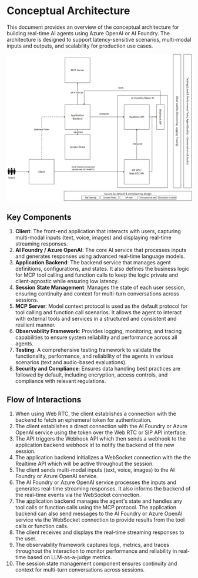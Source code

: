 # Conceptual Architecture

This document provides an overview of the conceptual architecture for building real-time AI agents using Azure OpenAI or AI Foundry. The architecture is designed to support latency-sensitive scenarios, multi-modal inputs and outputs, and scalability for production use cases.

![Conceptual Architecture Diagram](/docs/images/architecture-conceptual.png)

## Key Components

1. **Client**: The front-end application that interacts with users, capturing multi-modal inputs (text, voice, images) and displaying real-time streaming responses.
2. **AI Foundry / Azure OpenAI**: The core AI service that processes inputs and generates responses using advanced real-time language models.
3. **Application Backend**: The backend service that manages agent definitions, configurations, and states. It also defines the business logic for MCP tool calling and function calls to keep the logic private and client-agnostic while ensuring low latency.
5. **Session State Management**: Manages the state of each user session, ensuring continuity and context for multi-turn conversations across sessions.
6. **MCP Server**: Model context protocol is used as the default protocol for tool calling and function call scenarios. It allows the agent to interact with external tools and services in a structured and consistent and resilient manner.
7. **Observability Framework**: Provides logging, monitoring, and tracing capabilities to ensure system reliability and performance across all agents.
8. **Testing**: A comprehensive testing framework to validate the functionality, performance, and reliability of the agents in various scenarios (text and audio-based evaluations).
9. **Security and Compliance**: Ensures data handling best practices are followed by default, including encryption, access controls, and compliance with relevant regulations.

## Flow of Interactions

1. When using Web RTC, the client establishes a connection with the backend to fetch an ephemeral token for authentication.
2. The client establishes a direct connection with the AI Foundry or Azure OpenAI service using the token over the Web RTC or SIP API interface.
3.  The API triggers the Webhook API which then sends a webhook to the application backend webhook irl to notify the backend of the new session.
4. The application backend initializes a WebSocket connection with the the Realtime API which will be active throughout the session.
5. The client sends multi-modal inputs (text, voice, images) to the AI Foundry or Azure OpenAI service.
6. The AI Foundry or Azure OpenAI service processes the inputs and generates real-time streaming responses. It also informs the backend of the real-time events via the WebSocket connection.
7. The application backend manages the agent's state and handles any tool calls or function calls using the MCP protocol. The application backend can also send messages to the AI Foundry or Azure OpenAI service via the WebSocket connection to provide results from the tool calls or function calls.
8. The client receives and displays the real-time streaming responses to the user.
9. The observability framework captures logs, metrics, and traces throughout the interaction to monitor performance and reliability in real-time based on LLM-as-a-judge metrics.
10. The session state management component ensures continuity and context for multi-turn conversations across sessions.
